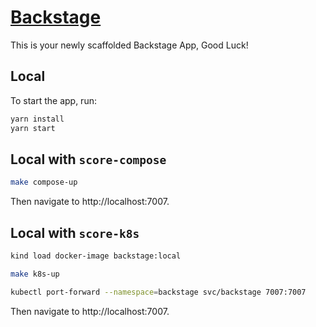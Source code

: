 # [Backstage](https://backstage.io)

This is your newly scaffolded Backstage App, Good Luck!

## Local

To start the app, run:

```sh
yarn install
yarn start
```

## Local with `score-compose`

```bash
make compose-up
```

Then navigate to http://localhost:7007.

## Local with `score-k8s`

```bash
kind load docker-image backstage:local

make k8s-up

kubectl port-forward --namespace=backstage svc/backstage 7007:7007
```

Then navigate to http://localhost:7007.
